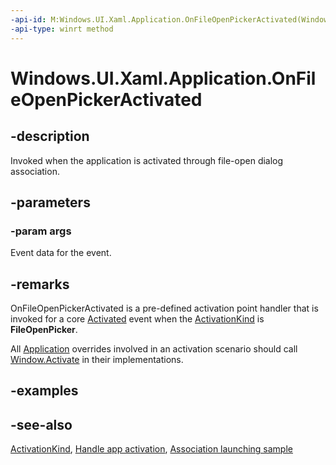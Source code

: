 ```yaml
---
-api-id: M:Windows.UI.Xaml.Application.OnFileOpenPickerActivated(Windows.ApplicationModel.Activation.FileOpenPickerActivatedEventArgs)
-api-type: winrt method
---
```


<!-- Method syntax
virtual protected void OnFileOpenPickerActivated(Windows.ApplicationModel.Activation.FileOpenPickerActivatedEventArgs args)
-->

# Windows.UI.Xaml.Application.OnFileOpenPickerActivated

## -description
Invoked when the application is activated through file-open dialog association.

## -parameters
### -param args
Event data for the event.

## -remarks
OnFileOpenPickerActivated is a pre-defined activation point handler that is invoked for a core [Activated](../windows.ui.core/corewindow_activated.md) event when the [ActivationKind](../windows.applicationmodel.activation/activationkind.md) is **FileOpenPicker**.

All [Application](application.md) overrides involved in an activation scenario should call [Window.Activate](window_activate_1797342875.md) in their implementations.

## -examples

## -see-also
[ActivationKind](../windows.applicationmodel.activation/activationkind.md), [Handle app activation](https://docs.microsoft.com/windows/uwp/launch-resume/activate-an-app), [Association launching sample](https://github.com/microsoft/Windows-universal-samples/tree/master/Samples/AssociationLaunching)
